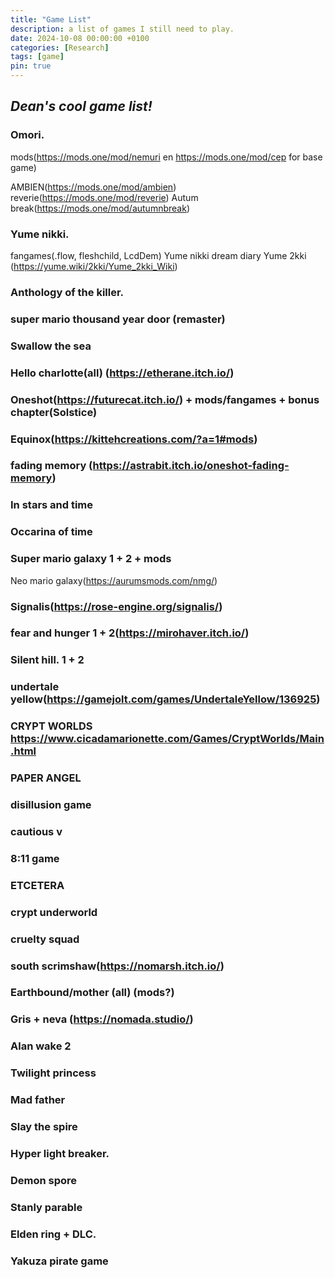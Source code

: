 ```yaml
---
title: "Game List"
description: a list of games I still need to play.
date: 2024-10-08 00:00:00 +0100
categories: [Research]
tags: [game]
pin: true
---
```


## *Dean's cool game list!*

### Omori. 
mods(https://mods.one/mod/nemuri en https://mods.one/mod/cep for base game)

AMBIEN(https://mods.one/mod/ambien)
reverie(https://mods.one/mod/reverie)
Autum break(https://mods.one/mod/autumnbreak)


### Yume nikki.
fangames(.flow, fleshchild, LcdDem)
Yume nikki dream diary
Yume 2kki (https://yume.wiki/2kki/Yume_2kki_Wiki)

### Anthology of the killer.

### super mario thousand year door (remaster)

### Swallow the sea

### Hello charlotte(all) (https://etherane.itch.io/)

### Oneshot(https://futurecat.itch.io/) + mods/fangames + bonus chapter(Solstice)

### Equinox(https://kittehcreations.com/?a=1#mods)

### fading memory (https://astrabit.itch.io/oneshot-fading-memory)

### In stars and time

### Occarina of time

### Super mario galaxy 1 + 2 + mods
Neo mario galaxy(https://aurumsmods.com/nmg/)

### Signalis(https://rose-engine.org/signalis/)

### fear and hunger 1 + 2(https://mirohaver.itch.io/)

### Silent hill. 1 + 2

### undertale yellow(https://gamejolt.com/games/UndertaleYellow/136925)

### CRYPT WORLDS https://www.cicadamarionette.com/Games/CryptWorlds/Main.html

### PAPER ANGEL

### disillusion game

### cautious v

### 8:11 game

### ETCETERA

### crypt underworld

### cruelty squad

### south scrimshaw(https://nomarsh.itch.io/)

### Earthbound/mother (all) (mods?)

### Gris + neva (https://nomada.studio/)

### Alan wake 2

### Twilight princess

### Mad father

### Slay the spire

### Hyper light breaker.

### Demon spore

### Stanly parable

### Elden ring + DLC.

### Yakuza pirate game